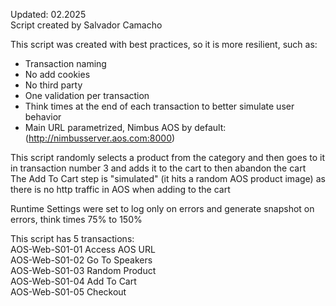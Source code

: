 Updated: 02.2025  
Script created by Salvador Camacho

This script was created with best practices, so it is more resilient, such as:
* Transaction naming
* No add cookies
* No third party
* One validation per transaction
* Think times at the end of each transaction to better simulate user behavior
* Main URL parametrized, Nimbus AOS by default: (http://nimbusserver.aos.com:8000)

This script randomly selects a product from the category and then goes to it in transaction number 3 and adds it to the cart to then abandon the cart  
The Add To Cart step is "simulated" (it hits a random AOS product image) as there is no http traffic in AOS when adding to the cart

Runtime Settings were set to log only on errors and generate snapshot on errors, think times 75% to 150%

This script has 5 transactions:  
AOS-Web-S01-01 Access AOS URL  
AOS-Web-S01-02 Go To Speakers  
AOS-Web-S01-03 Random Product  
AOS-Web-S01-04 Add To Cart  
AOS-Web-S01-05 Checkout
